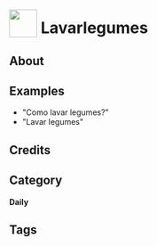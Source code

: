 # <img src="https://raw.githack.com/FortAwesome/Font-Awesome/master/svgs/solid/robot.svg" card_color="#22A7F0" width="50" height="50" style="vertical-align:bottom"/> Lavarlegumes


## About


## Examples
* "Como lavar legumes?"
* "Lavar legumes"

## Credits


## Category
**Daily**

## Tags


